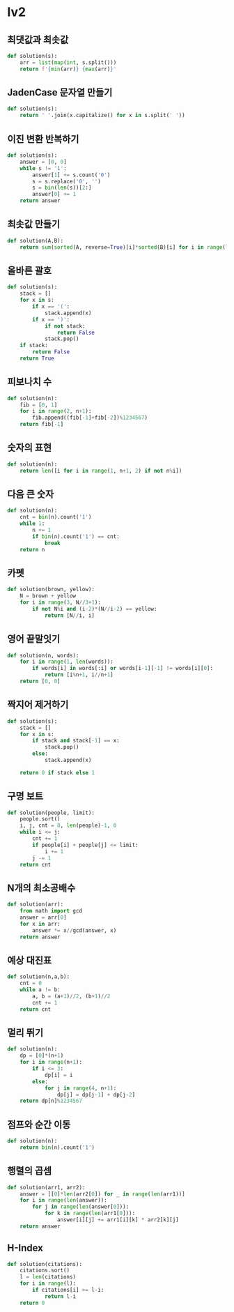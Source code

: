 # lv2

## 최댓값과 최솟값

```python
def solution(s):
    arr = list(map(int, s.split()))
    return f'{min(arr)} {max(arr)}'
```



## JadenCase 문자열 만들기

```python
def solution(s):
    return ' '.join(x.capitalize() for x in s.split(' '))
```



## 이진 변환 반복하기

```python
def solution(s):
    answer = [0, 0]
    while s != '1':
        answer[1] += s.count('0')
        s = s.replace('0', '')
        s = bin(len(s))[2:]
        answer[0] += 1
    return answer
```



## 최솟값 만들기

```python
def solution(A,B):
    return sum(sorted(A, reverse=True)[i]*sorted(B)[i] for i in range(len(A)))
```



## 올바른 괄호

```python
def solution(s):
    stack = []
    for x in s:
        if x == '(':
            stack.append(x)
        if x == ')':
            if not stack:
                return False
            stack.pop()
    if stack:
        return False
    return True
```



## 피보나치 수

```python
def solution(n):
    fib = [0, 1]
    for i in range(2, n+1):
        fib.append((fib[-1]+fib[-2])%1234567)
    return fib[-1]
```



## 숫자의 표현

```python
def solution(n):
    return len([i for i in range(1, n+1, 2) if not n%i])
```



## 다음 큰 숫자

```python
def solution(n):
    cnt = bin(n).count('1')
    while 1:
        n += 1
        if bin(n).count('1') == cnt:
            break    
    return n
```



## 카펫

```python
def solution(brown, yellow):
    N = brown + yellow
    for i in range(3, N//3+1):
        if not N%i and (i-2)*(N//i-2) == yellow:
            return [N//i, i]
```



## 영어 끝말잇기

```python
def solution(n, words):
    for i in range(1, len(words)):
        if words[i] in words[:i] or words[i-1][-1] != words[i][0]:
            return [i%n+1, i//n+1]
    return [0, 0]
```



## 짝지어 제거하기

```python
def solution(s):
    stack = []
    for x in s:
        if stack and stack[-1] == x:
            stack.pop()
        else:
            stack.append(x)

    return 0 if stack else 1
```



## 구명 보트

```python
def solution(people, limit):
    people.sort()
    i, j, cnt = 0, len(people)-1, 0
    while i <= j:
        cnt += 1
        if people[i] + people[j] <= limit:
            i += 1
        j -= 1
    return cnt
```



## N개의 최소공배수

```python
def solution(arr):
    from math import gcd
    answer = arr[0]
    for x in arr:
        answer *= x//gcd(answer, x)
    return answer
```



## 예상 대진표

```python
def solution(n,a,b):
    cnt = 0
    while a != b:
        a, b = (a+1)//2, (b+1)//2
        cnt += 1
    return cnt
```



## 멀리 뛰기

```python
def solution(n):
    dp = [0]*(n+1)
    for i in range(n+1):
        if i <= 3:
            dp[i] = i
        else:
            for j in range(4, n+1):
                dp[j] = dp[j-1] + dp[j-2]
    return dp[n]%1234567
```



## 점프와 순간 이동

```python
def solution(n):
    return bin(n).count('1')
```



## 행렬의 곱셈

```python
def solution(arr1, arr2):
    answer = [[0]*len(arr2[0]) for _ in range(len(arr1))]
    for i in range(len(answer)):
        for j in range(len(answer[0])):
            for k in range(len(arr1[0])):
                answer[i][j] += arr1[i][k] * arr2[k][j]
    return answer
```



## H-Index

```python
def solution(citations):
    citations.sort()
    l = len(citations)
    for i in range(l):
        if citations[i] >= l-i:
            return l-i
    return 0
```
